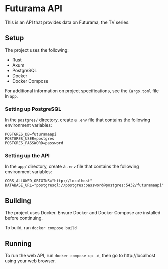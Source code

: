 # Futurama API
This is an API that provides data on Futurama, the TV series.

## Setup
The project uses the following:
- Rust
- Axum
- PostgreSQL
- Docker
- Docker Compose

For additional information on project specifications, see the ```Cargo.toml``` file in ```app```.

### Setting up PostgreSQL
In the ```postgres/``` directory, create a ```.env``` file
that contains the following environment variables:
```
POSTGRES_DB=futuramaapi
POSTGRES_USER=postgres
POSTGRES_PASSWORD=password
```

### Setting up the API
In the ```app/``` directory, create a ```.env``` file
that contains the following environment variables:
```
CORS_ALLOWED_ORIGINS="http://localhost"
DATABASE_URL="postgresql://postgres:password@postgres:5432/futuramaapi"
```

## Building
The project uses Docker. Ensure Docker and Docker Compose are installed before continuing.

To build, run ```docker compose build```

## Running
To run the web API, run ```docker compose up -d```, then go to http://localhost using your web browser.
